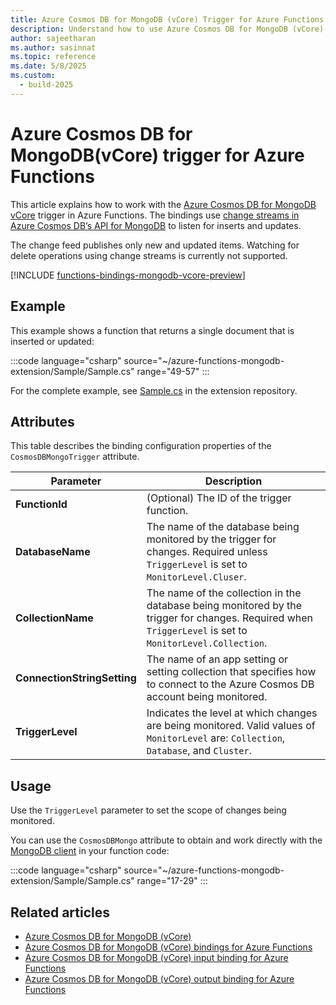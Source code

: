 ```yaml
---
title: Azure Cosmos DB for MongoDB (vCore) Trigger for Azure Functions
description: Understand how to use Azure Cosmos DB for MongoDB (vCore) trigger to monitor change streams for inserts and updates in collections.
author: sajeetharan
ms.author: sasinnat
ms.topic: reference
ms.date: 5/8/2025
ms.custom: 
  - build-2025
---
```


# Azure Cosmos DB for MongoDB(vCore) trigger for Azure Functions

This article explains how to work with the [Azure Cosmos DB for MongoDB vCore](/azure/cosmos-db/mongodb/vcore/introduction) trigger in Azure Functions. The bindings use [change streams in Azure Cosmos DB’s API for MongoDB](/azure/cosmos-db/mongodb/change-streams) to listen for inserts and updates. 

The change feed publishes only new and updated items. Watching for delete operations using change streams is currently not supported.

[!INCLUDE [functions-bindings-mongodb-vcore-preview](../../includes/functions-bindings-mongodb-vcore-preview.md)]

## Example

This example shows a function that returns a single document that is inserted or updated:

:::code language="csharp" source="~/azure-functions-mongodb-extension/Sample/Sample.cs" range="49-57" ::: 

For the complete example, see [Sample.cs](https://github.com/Azure/Azure-functions-mongodb-extension/blob/main/Sample/Sample.cs) in the extension repository.

## Attributes

This table describes the binding configuration properties of the `CosmosDBMongoTrigger` attribute.

|Parameter | Description|
|---------|----------------------|
|**FunctionId** | (Optional) The ID of the trigger function. |
|**DatabaseName** | The name of the database being monitored by the trigger for changes. Required unless `TriggerLevel` is set to `MonitorLevel.Cluser`. |
|**CollectionName** | The name of the collection in the database being monitored by the trigger for changes. Required when `TriggerLevel` is set to `MonitorLevel.Collection`.|
|**ConnectionStringSetting** | The name of an app setting or setting collection that specifies how to connect to the Azure Cosmos DB account being monitored. |
|**TriggerLevel** | Indicates the level at which changes are being monitored. Valid values of `MonitorLevel` are: `Collection`, `Database`, and `Cluster`. |

## Usage

Use the `TriggerLevel` parameter to set the scope of changes being monitored. 

You can use the `CosmosDBMongo` attribute to obtain and work directly with the [MongoDB client](https://mongodb.github.io/mongo-csharp-driver/2.8/apidocs/html/T_MongoDB_Driver_IMongoClient.htm) in your function code:

:::code language="csharp" source="~/azure-functions-mongodb-extension/Sample/Sample.cs" range="17-29" ::: 

## Related articles
 
- [Azure Cosmos DB for MongoDB (vCore)](/azure/cosmos-db/mongodb/vcore/introduction)
- [Azure Cosmos DB for MongoDB (vCore) bindings for Azure Functions](functions-bindings-mongodb-vcore.md)
- [Azure Cosmos DB for MongoDB (vCore) input binding for Azure Functions](functions-bindings-mongodb-vcore-input.md)
- [Azure Cosmos DB for MongoDB (vCore) output binding for Azure Functions](functions-bindings-mongodb-vcore-output.md)
